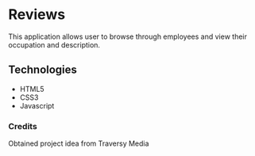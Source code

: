# Reviews
This application allows user to browse through employees and view their occupation and description.

## Technologies
* HTML5
* CSS3
* Javascript

### Credits
Obtained project idea from Traversy Media 
